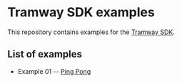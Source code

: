 # Tramway SDK examples

This repository contains examples for the [Tramway SDK](https://github.com/racenis/tram-sdk).


## List of examples

- Example 01 -- [Ping Pong](/example-ping-pong/)